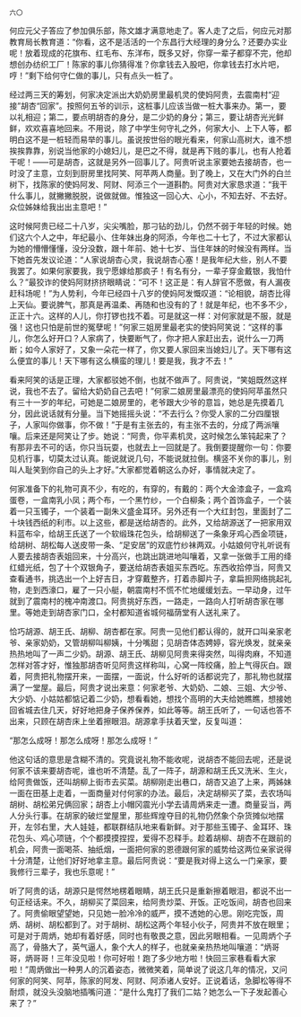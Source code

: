     六〇 

   何应元父子答应了参加俱乐部，陈文雄才满意地走了。客人走了之后，何应元对那教育局长教育道：“你看，这不是活活的一个东昌行大经理的身分么？还要办实业呢！放着现成的花旗布、红毛布、东洋布，既多又好，你穿一辈子都穿不完，他却想创办纺织工厂！陈家的事儿你猜得准？你拿钱去入股吧，你拿钱去打水片吧，哼！”剩下给何守仁做的事儿，只有点头一桩了。

   经过两三天的筹划，何家决定派出大奶奶房里最机灵的使妈阿贵，去震南村“迎接”胡杏“回家”。按照何五爷的训示，这桩事儿应该当做一桩大事来办。第一，要以礼相迎；第二，要点明胡杏的身分，是二少奶的身分；第三，要让胡杏光光鲜鲜，欢欢喜喜地回来。不用说，除了中学生何守礼之外，何家大小、上下人等，都明白这不是一桩轻而易举的事儿。虽说按世俗的眼光看来，何家山高树大，谁不想挨挨靠靠，别说当他家的小媳妇儿，是巴之不得，就是再下贱的事儿，也有人抢着干呢！——可是胡杏，这就是另外一回事儿了。阿贵听说主家要她去接胡杏，也一时没了主意，立刻到厨房里找阿笑、阿苹两人商量。到了晚上，又在大门外的白兰树下，找陈家的使妈阿发、阿财、阿添三个一道斟酌。阿贵对大家恳求道：“我干什么事儿，就撇撇脱脱，说做就做。惟独这一回心大、心小，不知去好、不去好。众位姊妹给我出出主意吧！”

   这时候阿贵已经二十八岁，尖尖嘴脸，那刁钻的劲儿，仍然不弱于年轻的时候。她们这六个人之中，年纪最小、住年妹出身的阿添，今年也二十七了，不过大家都认为她的懵懵懂懂，没分没数，跟十年前、她十七岁、当住年妹的时候没有两样。当下她首先发议论道：“人家说胡杏心灵，我说胡杏心塞！是我年纪大些，别人不要我罢了。如果何家要我，我宁愿嫁给那疯子！有名有分，一辈子穿金戴银，我怕什么？”最狡诈的使妈阿财挤挤眼睛说：“可不！这正是：有人辞官不愿做，有人漏夜赶科场呢！”为人势利，今年已经四十八岁的使妈阿发慨叹道：“论相貌，胡杏比得上天仙。要说脾气，那真是再温柔、再随和也没有的了！就是年纪，也不多不少，正正十六。这样的人儿，你打锣也找不着。可是就这一样：对何家就是不服，就是强！这也只怕是前世的冤孽呢！”何家三姐房里最老实的使妈阿笑说：“这样的事儿，你怎么好开口？人家病了，快要断气了，你才把人家赶出去，说什么一刀两断；如今人家好了，又象一朵花一样了，你又要人家回来当媳妇儿了。天下哪有这么便宜的事儿！天下哪有这么横蛮的理儿！要是我，我才不去！”

   看来阿笑的话是正理，大家都驳她不倒，也就不做声了。阿贵说，“笑姐既然这样说，我也不去了。留给大奶奶自己去吧！”何家二娘房里最漂亮的使妈阿苹虽然只有三十一岁的年纪，可她是二娘房里的，老爷跟大少爷的意旨，她总是先摸着几分，因此说话就有分量。当下她摇摇头说：“不去行么？你受人家的二分四厘银子，人家叫你做事，你不做！”于是有主张去的，有主张不去的，分成了两派嚷嚷。后来还是阿笑让了步。她说：“阿贵，你平素机灵，这时候怎么笨钝起来了？有那非去不可的话，你只当玩耍，也就去上一回就是了。我倒要提醒你一句：你要见机行事，切莫太过认真。能说就说几句，不能说就拉倒。横竖不关你的事儿，别叫人耻笑到你自己的头上才好。”大家都觉着朝这么办好，事情就决定了。

   何家准备下的礼物可真不少，有吃的，有穿的，有戴的：两个大金漆盒子，一盒鸡蛋卷，一盒南乳小凤；两个布，一个黑竹纱，一个白柳条；两个首饰盒子，一个装着一只玉镯子，一个装着一副朱义盛金耳环。另外还有一个大红封包，里面封了二十块钱西纸的利市。以上这些，都是送给胡杏的。此外，又给胡源送了一把家用双料蓝布伞，给胡王氏送了一个软缎珠花包头，给胡柳送了一条象牙鸡心西金项链，给胡树、胡松每人送皮带一条、“足安居”的双底竹纱袜两双。小姑娘何守礼听说有人要去接胡杏表姐回来，十分高兴，也跳出跳进地叫嚷着，又拿一张做手工用的绛红蜡光纸，包了十个双银角子，要送给胡杏表姐买东西吃。东西收拾停当，阿贵又查看通书，挑选出一个上好吉日，才穿戴整齐，打着赤脚片子，拿扁担网络挑起礼物，走到西濠口，雇了一只小艇，朝震南村不慌不忙地缓缓划去。一早动身，过午就到了震南村的槐冲南渡口。阿贵挑好东西，一路走，一路向人打听胡杏家在哪里。等她走到胡杏家门口，全村都知道省城何福荫堂有人送礼来了。

   恰巧胡源、胡王氏、胡柳、胡杏都在家。阿贵一见他们都认得的，就开口叫亲家老爷、亲家奶奶，又管胡柳叫柳姨，十分嘴甜；见胡杏体态娉婷，容光焕发，就亲亲热热地叫了一声二少奶。胡源、胡王氏、胡柳见阿贵来得突然，叫得肉麻，不知道怎样对答才好，惟独那胡杏听见阿贵这样称叫，心窝一阵绞痛，脸上气得灰白。跟着，阿贵把礼物摆开来，一面摆，一面说，什么好听的话都说完了，那礼物也就摆满了一堂屋。最后，阿贵才说出来意：何家老爷、大奶奶、二娘、三姐、大少爷、大少奶、小姑姑都惦记着二少奶，想看看她，想找个高明的大夫给她瞧瞧，想接她回省城去住几天，好好地把身子保养保养，如此等等。胡王氏听了，一句话也答不出来，只顾在胡杏床上坐着擦眼泪。胡源拿手扶着天堂，反复叫道：

   “那怎么成呀！那怎么成呀！那怎么成呀！”

   他这句话的意思是含糊不清的。究竟说礼物不能收呢，说胡杏不能回去呢，还是说何家不该来要胡杏呢，谁也听不清楚。乱了一阵子，胡源和胡王氏又洗米、生火，给阿贵做饭，还叫胡柳上街市去买菜。胡柳刚走出巷口，胡杏又追了上来，两姊妹一面在田基上走着，一面商量对付何家的办法。最后，决定胡柳买了菜，去农场叫胡树、胡松弟兄俩回家；胡杏上小帽冈震光小学去请周炳来走一遭。商量妥当，两人分头行事。在胡家的破烂堂屋里，那些辉煌夺目的礼物仍然象个杂货摊似地摆开，左邻右里，大人娃娃，都联群结队地来看新鲜。对于那些玉镯子、金耳环、珠花包头、鸡心项链，个个都摸摸捏捏，爱得不忍释手。趁着胡柳、胡杏不在跟前的机会，阿贵一面喝茶、抽纸烟，一面把何家的恩德跟何家的威势给这两位亲家说得十分清楚，让他们好好地拿主意。最后阿贵说：“要是我对得上这么一门亲家，要我修行三辈子，我也乐意呢！”

   听了阿贵的话，胡源只是愕然地楞着眼睛，胡王氏只是重新擦着眼泪，都说不出一句正经话来。不久，胡柳买了菜回来，给阿贵炒菜、开饭。正吃饭间，胡杏也回来了。阿贵偷眼望望她，只见她一脸冷冷的威严，摸不透她的心思。刚吃完饭，周炳、胡树、胡松都到了。对于胡树、胡松这两个年轻小伙子，阿贵并不放在眼里；可是对于周炳，她却有着好感，同时也有敬畏之意，因此另眼相看。一见周炳个子高了，骨胳大了，英气逼人，象个大人的样子，也就亲亲热热地叫嚷道：“炳哥哥，炳哥哥！三年没见啦！你可好啦！跑了多少地方啦！快回三家巷看看大家啦！”周炳做出一种男人的沉着姿态，微微笑着，简单说了说这几年的情况，又问何家的阿笑、阿苹，陈家的阿发、阿财、阿添诸人安好。正说着话，急脚松等得不耐烦，就没头没脑地插嘴问道：“是什么鬼打了我们二姑？她怎么一下子发起善心来了？”

